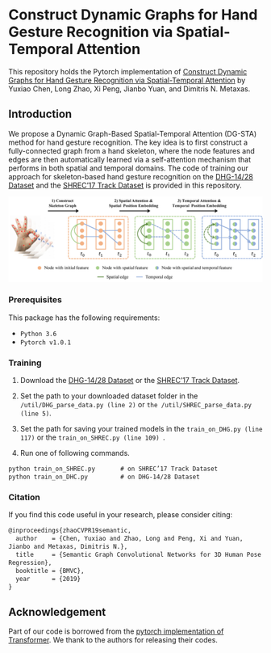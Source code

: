 # Construct Dynamic Graphs for Hand Gesture Recognition via Spatial-Temporal Attention

This repository holds the Pytorch implementation of [Construct Dynamic Graphs for Hand Gesture Recognition via Spatial-Temporal Attention](https://arxiv.org/abs/1907.08871) by Yuxiao Chen, Long Zhao, Xi Peng, Jianbo Yuan, and Dimitris N. Metaxas.

## Introduction

We propose a Dynamic Graph-Based Spatial-Temporal Attention (DG-STA) method for hand gesture recognition. The key idea is to first construct a fully-connected graph from a hand skeleton, where the node features and edges are then automatically learned via a self-attention mechanism that performs in both spatial and temporal domains. The code of training our approach for skeleton-based hand gesture recognition on the [DHG-14/28 Dataset](http://www-rech.telecom-lille.fr/DHGdataset/) and the [SHREC’17 Track Dataset](http://www-rech.telecom-lille.fr/shrec2017-hand/) is provided in this repository.
<p align="center"><img src="figures/fig1.jpg" alt="" width="1000"></p>

### Prerequisites

This package has the following requirements:

* `Python 3.6`
* `Pytorch v1.0.1`

### Training
1. Download the [DHG-14/28 Dataset](http://www-rech.telecom-lille.fr/DHGdataset/) or the [SHREC’17 Track Dataset](http://www-rech.telecom-lille.fr/shrec2017-hand/).

2. Set the path to your downloaded dataset folder in the ```/util/DHG_parse_data.py (line 2)``` or ```the /util/SHREC_parse_data.py (line 5)```.

3. Set the path for saving your trained models in the ```train_on_DHG.py (line 117)``` or the ```train_on_SHREC.py (line 109) ```.

4. Run one of following commands.
```
python train_on_SHREC.py       # on SHREC’17 Track Dataset
python train_on_DHC.py         # on DHG-14/28 Dataset
```
### Citation
If you find this code useful in your research, please consider citing:
```
@inproceedings{zhaoCVPR19semantic,
  author    = {Chen, Yuxiao and Zhao, Long and Peng, Xi and Yuan, Jianbo and Metaxas, Dimitris N.},
  title     = {Semantic Graph Convolutional Networks for 3D Human Pose Regression},
  booktitle = {BMVC},
  year      = {2019}
}
```
## Acknowledgement

Part of our code is borrowed from the [pytorch implementation of Transformer](http://nlp.seas.harvard.edu/2018/04/03/attention.html). We thank to the authors for releasing their codes.

